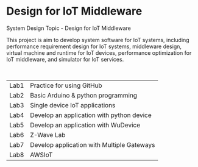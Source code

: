 # Design for IoT Middleware
System Design Topic - Design for IoT Middleware

This project is aim to develop system software for IoT systems, including performance requirement design for IoT systems, middleware design, virtual machine and runtime for IoT devices, performance optimization for IoT middleware, and simulator for IoT services.

<table>
  <tr><td>Lab1</td><td>Practice for using GitHub</td></tr>
  <tr><td>Lab2</td><td><a rhref="https://github.com/KuangChih/Design-for-IoT-Middleware/tree/master/Lab2"> Basic Arduino & python programming</a></td></tr>
  <tr><td>Lab3</td><td>Single device IoT applications</td></tr>
  <tr><td>Lab4</td><td>Develop an application with python device</td></tr>
  <tr><td>Lab5</td><td>Develop an application with WuDevice</td></tr>
  <tr><td>Lab6</td><td>Z-Wave Lab</td></tr>
  <tr><td>Lab7</td><td>Develop application with Multiple Gateways</td></tr>
  <tr><td>Lab8</td><td>AWSIoT</td></tr>
</table>

